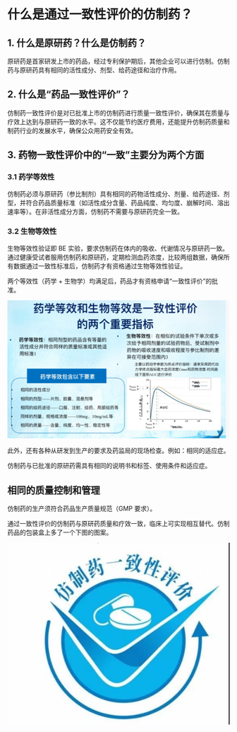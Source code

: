 # 什么是通过一致性评价的仿制药？

## 1. 什么是原研药？什么是仿制药？

原研药是首家研发上市的药品，经过专利保护期后，其他企业可以进行仿制。仿制药与原研药具有相同的活性成分、剂型、给药途径和治疗作用。

## 2. 什么是“药品一致性评价”？

仿制药一致性评价是对已批准上市的仿制药进行质量一致性评价，确保其在质量与疗效上达到与原研药一致的水平。这不仅能节约医疗费用，还能提升仿制药质量和制药行业的发展水平，确保公众用药安全有效。

## 3. 药物一致性评价中的“一致”主要分为两个方面

### 3.1 药学等效性

仿制药必须与原研药（参比制剂）具有相同的药物活性成分、剂量、给药途径、剂型，并符合药品质量标准（如活性成分含量、药品纯度、均匀度、崩解时间、溶出速率等）。在非活性成分方面，仿制药不需要与原研药完全一致。

### 3.2 生物等效性

生物等效性验证即 BE 实验，要求仿制药在体内的吸收、代谢情况与原研药一致。通过健康受试者服用仿制药和原研药，定期检测血药浓度，比较两组数据，确保所有数据通过一致性标准后，仿制药才有资格通过生物等效性验证。

两个等效性（药学 + 生物学）均满足后，药品才有资格申请“一致性评价”的批准。

![原研药和仿制药的两个等效性](../pics/2_1_yuanyanyao_dengxiaoxing.jpg)

此外，还有各种从研发到生产的要求及药监局的现场检查。例如：相同的适应症。

仿制药与已批准的原研药需具有相同的说明书和标签、使用条件和适应症。

## 相同的质量控制和管理

仿制药的生产须符合药品生产质量规范（GMP 要求）。

通过一致性评价的仿制药与原研药质量和疗效一致，临床上可实现相互替代。仿制药品的包装盒上多了一个下图的图案。

![仿制药合格标准](../pics/2_2_yuanyanyao_logo.jpg)
